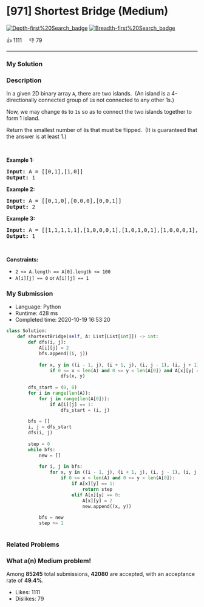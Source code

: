 # [971] Shortest Bridge (Medium)

[![Depth-first%20Search_badge](https://img.shields.io/badge/topic-Depth-first%20Search-green.svg)](https://leetcode.com/problems/shortest-bridge/)  [![Breadth-first%20Search_badge](https://img.shields.io/badge/topic-Breadth-first%20Search-green.svg)](https://leetcode.com/problems/shortest-bridge/) 

:+1: 1111 &nbsp; &nbsp; :thumbsdown: 79

---

### My Solution


### Description
<p>In a given 2D binary array <code>A</code>, there are two islands.&nbsp; (An island is a 4-directionally connected group of&nbsp;<code>1</code>s not connected to any other 1s.)</p>

<p>Now, we may change <code>0</code>s to <code>1</code>s so as to connect the two islands together to form 1 island.</p>

<p>Return the smallest number of <code>0</code>s that must be flipped.&nbsp; (It is guaranteed that the answer is at least 1.)</p>

<p>&nbsp;</p>
<p><strong>Example 1:</strong></p>
<pre><strong>Input:</strong> A = [[0,1],[1,0]]
<strong>Output:</strong> 1
</pre><p><strong>Example 2:</strong></p>
<pre><strong>Input:</strong> A = [[0,1,0],[0,0,0],[0,0,1]]
<strong>Output:</strong> 2
</pre><p><strong>Example 3:</strong></p>
<pre><strong>Input:</strong> A = [[1,1,1,1,1],[1,0,0,0,1],[1,0,1,0,1],[1,0,0,0,1],[1,1,1,1,1]]
<strong>Output:</strong> 1
</pre>
<p>&nbsp;</p>
<p><strong>Constraints:</strong></p>

<ul>
	<li><code>2 &lt;= A.length == A[0].length &lt;= 100</code></li>
	<li><code>A[i][j] == 0</code> or <code>A[i][j] == 1</code></li>
</ul>



### My Submission

- Language: Python
- Runtime: 428 ms
- Completed time: 2020-10-19 16:53:20

```Python
class Solution:
    def shortestBridge(self, A: List[List[int]]) -> int:
        def dfs(i, j):
            A[i][j] = 2
            bfs.append((i, j))
            
            for x, y in ((i - 1, j), (i + 1, j), (i, j - 1), (i, j + 1)):
                if 0 <= x < len(A) and 0 <= y < len(A[0]) and A[x][y] == 1:
                    dfs(x, y)
        
        dfs_start = (0, 0)
        for i in range(len(A)):
            for j in range(len(A[0])):
                if A[i][j] == 1:
                    dfs_start = (i, j)
        
        bfs = []
        i, j = dfs_start
        dfs(i, j)
        
        step = 0
        while bfs:
            new = []
            
            for i, j in bfs:
                for x, y in ((i - 1, j), (i + 1, j), (i, j - 1), (i, j + 1)):
                    if 0 <= x < len(A) and 0 <= y < len(A[0]):
                        if A[x][y] == 1:
                            return step
                        elif A[x][y] == 0:
                            A[x][y] = 2
                            new.append((x, y))
            
            bfs = new
            step += 1
                    
```


### Related Problems




### What a(n) Medium problem!
Among **85245** total submissions, **42080** are accepted, with an acceptance rate of **49.4%**. <br>

- Likes: 1111
- Dislikes: 79

